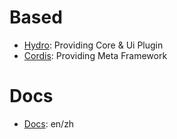# Based

- [Hydro](https://github.com/hydro-dev/Hydro): Providing Core & Ui Plugin
- [Cordis](https://github.com/cordiverse/cordis): Providing Meta Framework 

# Docs
- [Docs](https://docs.ejunz.com): en/zh
